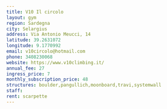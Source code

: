 ```yaml
---
title: V10 Il circolo
layout: gym
region: Sardegna
city: Selargius
address: Via Antonio Meucci, 14
latitude: 39.2631072
longitude: 9.1770992
email: v10circolo@hotmail.com
phone: 3408230068
website: https://www.v10climbing.it/
annual_fee: 27
ingress_price: 7
monthly_subscription_price: 48
structures: boulder,pangullich,moonboard,travi,systemwall
staff: 
rent: scarpette
---
```


